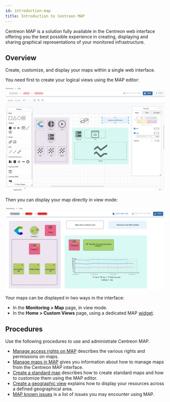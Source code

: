```yaml
---
id: introduction-map
title: Introduction to Centreon MAP
---
```


Centreon MAP is a solution fully available in the Centreon web interface offering you the best possible experience in creating, displaying and sharing graphical representations of your monitored infrastructure.

## Overview

Create, customize, and display your maps within a single web interface.

You need first to create your logical views using the MAP editor:

![image](../assets/graph-views/map-web-editor-view.png)

Then you can display your map directly in view mode:

![image](../assets/graph-views/map-web-global-view.png)

Your maps can be displayed in two ways in the interface:
- In the **Monitoring > Map** page, in view mode.
- In the **Home > Custom Views** page, using a dedicated MAP [widget](../alerts-notifications/custom-views.md).

## Procedures

Use the following procedures to use and administrate Centreon MAP.

- [Manage access rights on MAP](map-web-manage.md) describes the various rights and permissions on maps.
- [Manage maps in MAP](map-web-manage.md) gives you information about how to manage maps from the Centreon MAP interface.
- [Create a standard map](map-web-create-standard-map.md) describes how to create standard maps and how to customize them using the MAP editor.
- [Create a geographic view](map-web-create-geoview.md) explains how to display your resources across a defined geographical area.
- [MAP known issues](map-web-known-issues.md) is a list of issues you may encounter using MAP.
